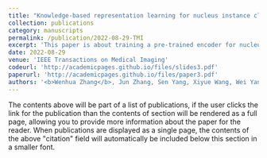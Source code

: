 ```yaml
---
title: "Knowledge-based representation learning for nucleus instance classification from histopathological images"
collection: publications
category: manuscripts
permalink: /publication/2022-08-29-TMI
excerpt: 'This paper is about training a pre-trained encoder for nucleus instance classification.'
date: 2022-08-29
venue: 'IEEE Transactions on Medical Imaging'
codeurl: 'http://academicpages.github.io/files/slides3.pdf'
paperurl: 'http://academicpages.github.io/files/paper3.pdf'
authors: '<b>Wenhua Zhang</b>, Jun Zhang, Sen Yang, Xiyue Wang, Wei Yang, Junzhou Huang, Wenping Wang, Xiao Han'
---
```


The contents above will be part of a list of publications, if the user clicks the link for the publication than the contents of section will be rendered as a full page, allowing you to provide more information about the paper for the reader. When publications are displayed as a single page, the contents of the above "citation" field will automatically be included below this section in a smaller font.